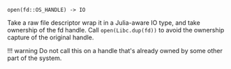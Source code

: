 ```
open(fd::OS_HANDLE) -> IO
```

Take a raw file descriptor wrap it in a Julia-aware IO type, and take ownership of the fd handle. Call `open(Libc.dup(fd))` to avoid the ownership capture of the original handle.

!!! warning
    Do not call this on a handle that's already owned by some other part of the system.

